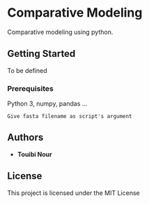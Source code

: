 # Comparative Modeling

Comparative modeling using python.

## Getting Started

To be defined

### Prerequisites

Python 3, numpy, pandas ...

```
Give fasta filename as script's argument
```

## Authors

* **Touibi Nour** 

## License

This project is licensed under the MIT License

